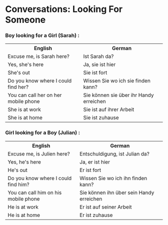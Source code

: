 # Conversations: Looking For Someone

### Boy looking for a Girl (Sarah) :
<table>
	<tr>
        <th>English</th>
        <th>German</th>
    </tr>
    <tr>
        <td>Excuse me, is Sarah here?</td>
        <td>Ist Sarah da?</td>
    </tr>
    <tr>
        <td>Yes, she's here</td>
        <td>Ja, sie ist hier</td>
    </tr>
    <tr>
        <td>She's out</td>
        <td>Sie ist fort</td>
    </tr>
    <tr>
        <td>Do you know where I could find her?</td>
        <td>Wissen Sie wo ich sie finden kann?</td>
    </tr>
    <tr>
        <td>You can call her on her mobile phone</td>
        <td>Sie können sie über ihr Handy erreichen</td>
    </tr>
    <tr>
        <td>She is at work</td>
        <td>Sie ist auf ihrer Arbeit</td>
    </tr>
    <tr>
        <td>She is at home</td>
        <td>Sie ist zuhause</td>
    </tr>
</table>

### Girl looking for a Boy (Julian) :
<table>
    <tr>
        <th>English</th>
        <th>German</th>
    </tr>
    <tr>
        <td>Excuse me, is Julien here?</td>
        <td>Entschuldigung, ist Julian da?</td>
    </tr>
    <tr>
        <td>Yes, he's here</td>
        <td>Ja, er ist hier</td>
    </tr>
    <tr>
        <td>He's out</td>
        <td>Er ist fort</td>
    </tr>
    <tr>
        <td>Do you know where I could find him?</td>
        <td>Wissen Sie wo ich ihn finden kann? </td>
    </tr>
    <tr>
        <td>You can call him on his mobile phone</td>
        <td>Sie können ihn über sein Handy erreichen</td>
    </tr>
    <tr>
        <td>He is at work</td>
        <td>Er ist auf seiner Arbeit</td>
    </tr>
    <tr>
        <td>He is at home</td>
        <td>Er ist zuhause</td>
    </tr>
</table>
